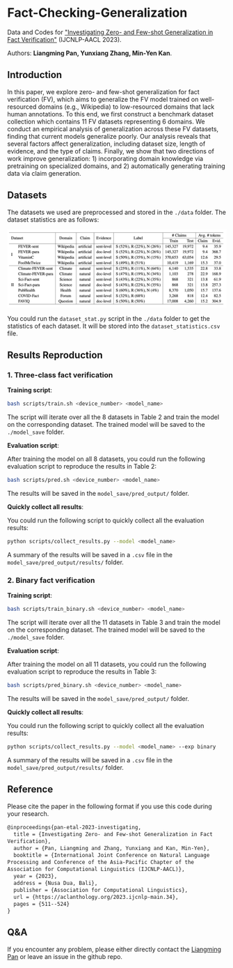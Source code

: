 # Fact-Checking-Generalization
Data and Codes for ["Investigating Zero- and Few-shot Generalization in Fact Verification"](https://arxiv.org/abs/2309.09444) (IJCNLP-AACL 2023). 

Authors: **Liangming Pan, Yunxiang Zhang, Min-Yen Kan**. 

## Introduction

In this paper, we explore zero- and few-shot generalization for fact verification (FV), which aims to generalize the FV model trained on well-resourced domains (e.g., Wikipedia) to low-resourced domains that lack human annotations. To this end, we first construct a benchmark dataset collection which contains 11 FV datasets representing 6 domains. We conduct an empirical analysis of generalization across these FV datasets, finding that current models generalize poorly. Our analysis reveals that several factors affect generalization, including dataset size, length of evidence, and the type of claims. Finally, we show that two directions of work improve generalization: 1) incorporating domain knowledge via pretraining on specialized domains, and 2) automatically generating training data via claim generation.

## Datasets

The datasets we used are preprocessed and stored in the `./data` folder. The dataset statistics are as follows:

![Dataset Statistics](./data_statistics.png)

You could run the `dataset_stat.py` script in the `./data` folder to get the statistics of each dataset. It will be stored into the `dataset_statistics.csv` file.

## Results Reproduction

### 1. Three-class fact verification

**Training script**: 

```bash
bash scripts/train.sh <device_number> <model_name>
```

The script will iterate over all the 8 datasets in Table 2 and train the model on the corresponding dataset. The trained model will be saved to the `./model_save` folder. 

**Evaluation script**:

After training the model on all 8 datasets, you could run the following evaluation script to reproduce the results in Table 2:

```bash
bash scripts/pred.sh <device_number> <model_name>
```

The results will be saved in the `model_save/pred_output/` folder.

**Quickly collect all results**:

You could run the following script to quickly collect all the evaluation results:

```bash
python scripts/collect_results.py --model <model_name>
```

A summary of the results will be saved in a `.csv` file in the `model_save/pred_output/results/` folder.

### 2. Binary fact verification

**Training script**: 

```bash
bash scripts/train_binary.sh <device_number> <model_name>
```

The script will iterate over all the 11 datasets in Table 3 and train the model on the corresponding dataset. The trained model will be saved to the `./model_save` folder.

**Evaluation script**:

After training the model on all 11 datasets, you could run the following evaluation script to reproduce the results in Table 3:

```bash
bash scripts/pred_binary.sh <device_number> <model_name>
```

The results will be saved in the `model_save/pred_output/` folder.

**Quickly collect all results**:

You could run the following script to quickly collect all the evaluation results:

```bash
python scripts/collect_results.py --model <model_name> --exp binary
```

A summary of the results will be saved in a `.csv` file in the `model_save/pred_output/results/` folder.

## Reference
Please cite the paper in the following format if you use this code during your research.

```
@inproceedings{pan-etal-2023-investigating,
  title = {Investigating Zero- and Few-shot Generalization in Fact Verification},
  author = {Pan, Liangming and Zhang, Yunxiang and Kan, Min-Yen},
  booktitle = {International Joint Conference on Natural Language Processing and Conference of the Asia-Pacific Chapter of the Association for Computational Linguistics (IJCNLP-AACL)},
  year = {2023},
  address = {Nusa Dua, Bali},
  publisher = {Association for Computational Linguistics},
  url = {https://aclanthology.org/2023.ijcnlp-main.34},
  pages = {511--524}
}
```

## Q&A
If you encounter any problem, please either directly contact the [Liangming Pan](peterpan10211020@gmail.com) or leave an issue in the github repo.